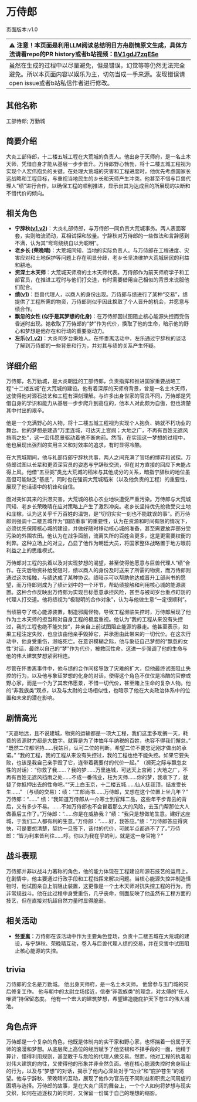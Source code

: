 # 万侍郎
页面版本:v1.0
 

| :warning: 注意！本页面是利用LLM阅读总结明日方舟剧情原文生成，具体方法请看repo的PR history或者b站视频：[BV1gdJ7zqESe](https://www.bilibili.com/video/BV1gdJ7zqESe/)         |
|:----------------------------|
| 虽然在生成的过程中以尽量避免，但是错误，幻觉等等仍然无法完全避免。所以本页面内容以娱乐为主，切勿当成一手来源。发现错误请open issue或者b站私信作者进行修改。|



## 其他名称
工部侍郎; 万勤城
## 简要介绍
大炎工部侍郎，十二楼五城工程在大荒城的负责人。他出身于天师府，是一名土木天师，凭借自身才能从基层一步步晋升。万侍郎野心勃勃，将十二楼五城工程视为实现个人宏伟抱负的关键。在处理大荒城的灾害和工程进度时，他优先考虑国家长远战略和工程目标，与重视当地民生的乡长和天师产生冲突。他甚至不惜与巨兽代理人“绩”进行合作，以确保工程的顺利推进，显示出其为达成目的所展现的决断和不惜代价的倾向。
## 相关角色
-   **宁辞秋([v1](extended_char_ning_ci_qiu.md),[v2](../char_v3/extended_char_ning_ci_qiu.md))**：大炎礼部侍郎，与万侍郎一同负责大荒城事务。两人表面客套，实则暗流涌动，互相试探和较量。宁辞秋对万侍郎的一些做法和言辞感到不满，认为其“弯弯绕绕自以为聪明”。
-   **老乡长 (荣晚晴)**：大荒城同知，当地的实际负责人。与万侍郎在工程进度、灾害应对和土地保护等问题上存在明显分歧，老乡长坚决维护大荒城居民的利益和耕地。
-   **资深土木天师**：大荒城天师府的土木天师代表。万侍郎作为前天师府学子和工部官员，在推进工程时与他们打交道，有时需要借用自己相似的背景来说服他们配合。
-   **绩([v1](extended_char_ji.md))**：巨兽代理人，以商人的身份出现。万侍郎与绩进行了某种“交易”，绩提供了工程所需的物资，万侍郎则似乎因此换取了个人晋升的机会，并愿意与绩合作。
-   **飘忽的女性 (似乎是其梦想的化身)**：在万侍郎因试图阻止核心能源失控而受伤昏迷时出现。她收取了万侍郎的“梦”作为代价，换取了他的生命，暗示他的野心和梦想是他存在和行动的重要驱动力。
-   **左乐([v1](char_4121_zuole.md),[v2](../char_v3/char_4121_zuole.md))**：大炎司岁台秉烛人。在怀黍离活动中，左乐通过宁辞秋的谈话了解到万侍郎的一些背景和行为，并对其与绩的关系产生怀疑。
## 详细介绍
万侍郎，名万勤城，是大炎朝廷的工部侍郎，负责指挥和推进国家重要战略工程“十二楼五城”在大荒城的建设。他有着深厚的天师府背景，曾是一名土木天师，这使得他对源石技艺和工程有深刻理解。与许多出身世家的官员不同，万侍郎是凭借自身的学识和能力从基层一步步爬升到高位的，他本人对此颇为自傲，但也清楚其中付出的艰辛。

他是一个充满野心的人物，将十二楼五城工程视为实现个人抱负、铸就不朽功业的舞台。他的梦想是建造“万里连城，可达天上宫阙；大地之广，不再有百姓无遮风挡雨之处”，这一宏伟愿景驱动着他不断向前。然而，在实现这一梦想的过程中，他也展现出强烈的实用主义和对效率的追求，有时显得冷酷。

在大荒城期间，他与礼部侍郎宁辞秋共事，两人之间充满了官场的博弈和试探。万侍郎试图以长辈和更资深官员的姿态与宁辞秋交流，但在对方直接的回应下未能占得上风。他借“五豆粥”类比大荒城的稻米与其他成分的关系，暗指宁辞秋的地位虽高但可能缺乏“基底”，同时也在强调大荒城稻米（以及他负责的工程）的重要性，展现了他话语中的机锋和自信。

面对突如其来的洪涝灾害，大荒城的核心农业地块遭受严重污染。万侍郎与大荒城同知、老乡长荣晚晴在应对策略上产生了激烈冲突。老乡长坚持优先抢救受灾土地和庄稼，认为这关乎千万百姓的温饱，是“切切实实一刻也不能耽误的事”。而万侍郎则强调十二楼五城作为“国防重事”的重要性，认为在资源和时间有限的情况下，必须优先保障核心城的建设，并做好随时移动核心城的准备，甚至需要放弃部分受污染的外围农田。他认为在战争面前，流离失所的百姓会更多，这是更需要权衡的利弊。这种立场上的对立，凸显了他作为朝廷大员，将国家整体战略置于地方眼前利益之上的思维模式。

万侍郎对工程的执着以及对实现梦想的渴望，甚至使得他愿意与巨兽代理人“绩”合作。在灾后物资补给受阻时，绩以商人的身份及时送来了所需的物资，而万侍郎则通过这次接触，与绩达成了某种协议。绩暗示可以帮助他达成晋升工部尚书的愿望，而万侍郎则成为了绩计划中的一个环节，帮助绩接触和利用核心城的能源装置。这种合作反映出万侍郎为实现目标愿意承担风险，甚至与被司岁台重点盯防的代理人打交道。他将绩视为“极聪明的合作对象”，认为与他做生意“一定很顺利”。

当绩篡夺了核心能源装置，制造邪魔怪物，导致工程濒临失控时，万侍郎展现了他作为土木天师的担当和对自身工程的极度重视。他认为“我的工程从来没有失控过，我的工程也绝不能失控”，并亲自上前试图阻止能源的暴走。他甚至表示，如果工程注定失败，也应该由他亲手毁掉它，并承担由此带来的一切代价。在这次行动中，他身受重伤，濒临死亡。在意识模糊之际，他与象征自己梦想的“飘忽的女性”对话，最终以自己的“梦”作为代价，被救回性命。这进一步强调了他的生命与他的伟大建筑梦想紧密相连。

尽管在怀黍离事件中，他与绩的合作间接导致了灾难的扩大，但他最终试图阻止失控的行为，以及他与象征梦想的化身的对话，使得这个角色不仅仅是冷酷的官僚或野心家，而是一个为了其宏伟愿景，不惜一切代价，甚至赌上生命的复杂人物。他的“非我族类”观点，以及与太尉的立场相似性，也暗示了他在大炎政治体系中的位置和未来的潜在影响。
## 剧情高光
“天高地远，且不说建城，物资的运输都是一项大工程，我们这里多耽搁一天，耗费的资源财力都是大数字。就算是为了体恤年年纳税的百姓，也容不得我们懈怠。”
“既然二位都坚持......我姑且，认可二位的判断。希望二位不要忘记刚才做出的承诺。”
“我的工程，我的工程从来没有失控过，我的工程也绝不能失控。如果它要失败，也该是我自己亲手毁了它，连带着我要付的代价一起。”
（濒死之际与飘忽女性的对话）：“你救了我......？我的梦......万里连城，可达天上宫阙；大地之广，不再有百姓无遮风挡雨之处......不成一番伟业，枉为天师......你的梦，我收下了，就替了你抵押出去的性命吧。”“天上白玉京，十二楼五城......仙人抚我顶，结发受长生......”
（与绩的交易）：绩：“工部尚书......万侍郎，又想在这个位置上坐几年？” 万侍郎：“......” 绩：“我知道万侍郎从一介寒士到官拜二品，这些年平步青云的背后，又有多少不易。......不如万侍郎也不会冒着那么大的风险，去玉门帮那位大人做善后工作了。”万侍郎：“......你是在威胁我？”绩：“我只是想做笔生意。建好这座城，于我们二人都有利的生意。”万侍郎：“......好，我答应。”绩：“万侍郎答应得爽快，可是要想清楚，契约一旦签下，该付的代价，可就半点都逃不了了。”万侍郎：“皆为利来皆利往......哼。你以为我在乎的利，就是这一身官袍？”
## 战斗表现
万侍郎并非以战斗力著称的角色，他的能力体现在工程建设和源石技艺的运用上。在剧情中，他主要通过行政手段和工程指挥来解决问题。当核心能源失控并制造怪物时，他试图亲自上前阻止装置，这更像是一个土木天师对抗失控工程的行为，而非常规战斗。他在此过程中身受重伤，几乎丧命，侧面反映了他虽然有工程方面的技艺，但在直接对抗超自然力量时显得脆弱。
## 相关活动
-   **[怀黍离](../stories/act31side.md)**：万侍郎在该活动中作为主要角色登场，负责十二楼五城在大荒城的建设，与宁辞秋、荣晚晴互动，卷入与巨兽代理人绩的交易，并在灾害中试图阻止核心能源的失控。
## trivia
万侍郎的全名是万勤城。
他出身天师府，是一名土木天师。
他曾参与玉门城的灾后修复工作。
他与朝中的太尉立场接近，信奉“非我族类”的理念，对太傅的“任人唯贤”持保留态度。
他有一个宏大的建筑梦想，希望建造能庇护天下苍生的伟大城池。
## 角色点评
万侍郎是一个复杂的角色，他既是体制内的实干家和野心家，也怀揣着一份属于天师的浪漫和梦想。从底层爬上高位的经历赋予了他坚韧和不择手段的一面，他精于算计，懂得利用规则，甚至敢于与危险的代理人做交易。然而，他对工程的执着和对伟大建筑的向往，又使得他的形象并非全然负面。他在核心能源失控时舍身阻止的行为，以及与“梦想”的对话，揭示了他内心深处对于“功业”和“庇护苍生”的渴望。他与宁辞秋、荣晚晴的互动，展现了他作为官员在不同利益和职责之间周旋的困境与选择。万侍郎的故事，是在大炎广阔的舞台上，一个个人如何将梦想与现实交织，如何在追逐权力的同时，又保留一份属于自己的理想的缩影。